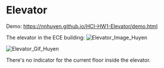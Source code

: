 # Elevator
Demo:  https://nnhuyen.github.io/HCI-HW1-Elevator/demo.html

The elevator in the ECE building: 
![Elevator_Image_Huyen](/images/example.jpg)

![Elevator_Gif_Huyen](https://media.giphy.com/media/fAbByUYxLUGE6ygSvZ/giphy.gif)

There's no indicator for the current floor inside the elevator.

